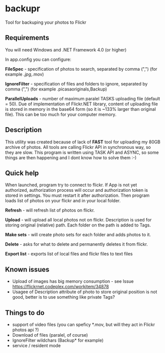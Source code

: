 backupr
=======

Tool for backuping your photos to Flickr

Requirements
------------
You will need Windows and .NET Framework 4.0 (or higher)

In app.config you can configure:

**FileSpec** - specification of photos to search, separated by comma (",") (for example *.jpg,*.mov)

**IgnoreFilter** - specification of files and folders to ignore, separated by comma (",") (for example .picasaoriginals,Backup)

**ParallelUploads** - number of maximum paralel TASKS uploading file (default = 50). Due of implementation of Flickr.NET library, content of uploading file is stored in memory in the base64 form (so it is ~133% larger than original file). This can be too much for your computer memory.

Description
-----------
This utility was created because of lack of **FAST** tool for uploading my 80GB archive of photos. All tools are calling Flickr API in synchronous way, so they are slow.
This program is written using TASK API and ASYNC, so some things are then happening and I dont know how to solve them :-)


Quick help
----------
When launched, program try to connect to flickr. If App is not yet authorized, authorization process will occur and authorization token is stored in settings.
You must restart it after authorization.
Then program loads list of photos on your flickr and in your local folder.

**Refresh** - will refresh list of photos on flickr.

**Upload** - will upload all local photos not on flickr. Description is used for storing original (relative) path. Each folder on the path is added to Tags.

**Make sets** - will create photo sets for each folder and adds photos to it.

**Delete** - asks for what to delete and permanently deletes it from flickr.

**Export list** - exports list of local files and flickr files to text files

Known issues
------
 * Upload of images has big memory consumption - see Issue https://flickrnet.codeplex.com/workitem/34878
 * Usagee of Description attribute of photo to store original position is not good, better is to use something like private Tags?

Things to do
------------
 * support of video files (you can speficy *.mov, but will they act in Flickr photos api ?)
 * Download of files (paralel, of course)
 * IgnoreFilter wildchars (Backup* for example)
 * service / resident mode

